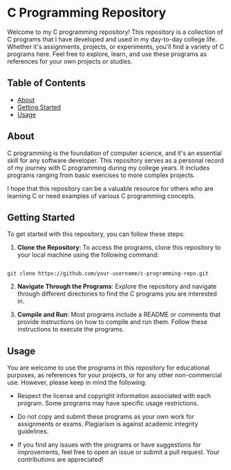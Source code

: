 # C Programming Repository

Welcome to my C programming repository! This repository is a collection of C programs that I have developed and used in my day-to-day college life. Whether it's assignments, projects, or experiments, you'll find a variety of C programs here. Feel free to explore, learn, and use these programs as references for your own projects or studies.

## Table of Contents

- [About](#about)
- [Getting Started](#getting-started)
- [Usage](#usage)

## About

C programming is the foundation of computer science, and it's an essential skill for any software developer. This repository serves as a personal record of my journey with C programming during my college years. It includes programs ranging from basic exercises to more complex projects.

I hope that this repository can be a valuable resource for others who are learning C or need examples of various C programming concepts.

## Getting Started

To get started with this repository, you can follow these steps:

1. **Clone the Repository**: To access the programs, clone this repository to your local machine using the following command:
```

git clone https://github.com/your-username/c-programming-repo.git
```


2. **Navigate Through the Programs**: Explore the repository and navigate through different directories to find the C programs you are interested in.

3. **Compile and Run**: Most programs include a README or comments that provide instructions on how to compile and run them. Follow these instructions to execute the programs.

## Usage

You are welcome to use the programs in this repository for educational purposes, as references for your projects, or for any other non-commercial use. However, please keep in mind the following:

- Respect the license and copyright information associated with each program. Some programs may have specific usage restrictions.

- Do not copy and submit these programs as your own work for assignments or exams. Plagiarism is against academic integrity guidelines.

- If you find any issues with the programs or have suggestions for improvements, feel free to open an issue or submit a pull request. Your contributions are appreciated!

